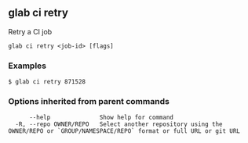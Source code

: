 ## glab ci retry

Retry a CI job

```
glab ci retry <job-id> [flags]
```

### Examples

```
$ glab ci retry 871528

```

### Options inherited from parent commands

```
      --help              Show help for command
  -R, --repo OWNER/REPO   Select another repository using the OWNER/REPO or `GROUP/NAMESPACE/REPO` format or full URL or git URL
```

